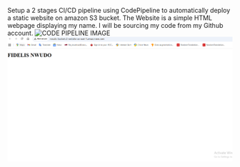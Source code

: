 Setup a 2 stages CI/CD pipeline using CodePipeline to automatically deploy a static website on amazon S3 bucket. The Website is a simple HTML webpage displaying my name. I will be sourcing my code from my Github account.
![CODE PIPELINE IMAGE](./images/pipeline.png)
![s3 webite IMAGE](./images/S3%20website%20image.png)